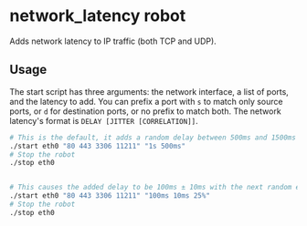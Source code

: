 # network_latency robot

Adds network latency to IP traffic (both TCP and UDP).

## Usage

The start script has three arguments: the network interface, a list of
ports, and the latency to add. You can prefix a port with `s` to match
only source ports, or `d` for destination ports, or no prefix to match
both. The network latency's format is `DELAY [JITTER [CORRELATION]]`.


```bash
# This is the default, it adds a random delay between 500ms and 1500ms to every packet to and from the ports specified on eth0
./start eth0 "80 443 3306 11211" "1s 500ms"
# Stop the robot
./stop eth0


# This causes the added delay to be 100ms ± 10ms with the next random element depending 25% on the last one. This isn't true statistical correlation, but an approximation.
./start eth0 "80 443 3306 11211" "100ms 10ms 25%"
# Stop the robot
./stop eth0
```
